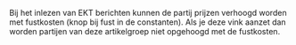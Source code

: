Bij het inlezen van EKT berichten kunnen de partij prijzen verhoogd worden met fustkosten (knop bij fust in de constanten). Als je deze vink aanzet dan worden partijen van deze artikelgroep niet opgehoogd met de fustkosten.